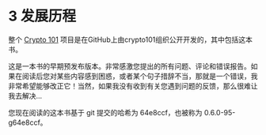 # 3 发展历程

整个 [Crypto 101](https://github.com/crypto101/book) 项目是在GitHub上由crypto101组织公开开发的，其中包括这本书。

这是一本书的早期预发布版本。非常感激您提出的所有问题、评论和错误报告。如果在阅读后您对某些内容感到困惑，或者某个句子措辞不当，那就是一个错误，我非常希望能够改正它！当然，如果我没有收到有关您遇到问题的反馈，那么很难让我去解决...

您现在阅读的这本书基于 git 提交的哈希为 64e8ccf，也被称为 0.6.0-95-g64e8ccf。